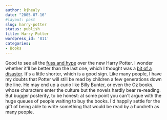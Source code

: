 ```yaml
---
author: kjhealy
date: "2005-07-16"
#layout: post
slug: harry-potter
status: publish
title: Harry Potter
wordpress_id: '811'
categories:
- Books
---
```


Good to see all the [fuss and hype](http://news.bbc.co.uk/2/hi/entertainment/4683503.stm) over the new Harry Potter. I wonder whether it'll be better than the last one, which I thought was a [bit of a disaster](http://crookedtimber.org/2003/08/04/harry-potter-and-the-implausible-plot-device/). It's a little shorter, which is a good sign. Like many people, I have my doubts that Potter will still be read by children a few generations down the line. He may end up a curio like Billy Bunter, or even the Oz books, whose characters enter the culture but the novels hardly bear re-reading. But bugger posterity, to be honest: at some point you can't argue with the huge queues of people waiting to buy the books. I'd happily settle for the gift of being able to write something that would be read by a hundreth as many people.
